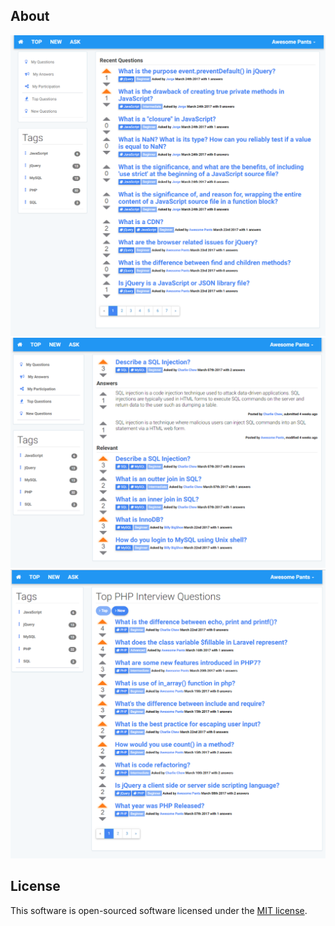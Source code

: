 ## About

![Alt text](/Screenshots/ScreenShot1.png?raw=true "Screanshot")
![Alt text](/Screenshots/ScreenShot2.png?raw=true "Screanshot")
![Alt text](/Screenshots/ScreenShot3.png?raw=true "Screanshot")

## License

This software is open-sourced software licensed under the [MIT license](http://opensource.org/licenses/MIT).
